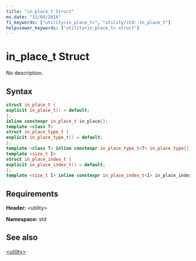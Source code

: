 ```yaml
---
title: "in_place_t Struct"
ms.date: "11/04/2016"
f1_keywords: ["utility<in_place_t>", "utility/std::in_place_t"]
helpviewer_keywords: ["utility<in_place_t> struct"]
---
```

# in_place_t Struct

No description.

## Syntax

```cpp
struct in_place_t {
explicit in_place_t() = default;
};
inline constexpr in_place_t in_place{};
template <class T>
struct in_place_type_t {
explicit in_place_type_t() = default;
};
template <class T> inline constexpr in_place_type_t<T> in_place_type{};
template <size_t I>
struct in_place_index_t {
explicit in_place_index_t() = default;
};
template <size_t I> inline constexpr in_place_index_t<I> in_place_index{};
```

## Requirements

**Header:** \<utility>

**Namespace:** std

## See also

[\<utility>](../standard-library/utility.md)
